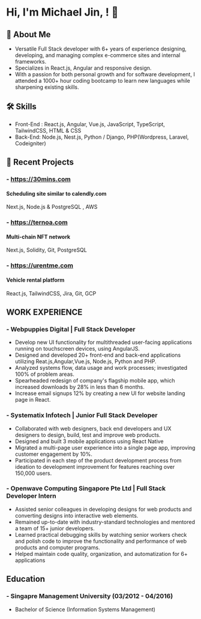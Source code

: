 
# Hi, I'm Michael Jin, ! 👋


## 🚀 About Me
- Versatile Full Stack developer with 6+ years of experience designing, developing, and managing complex e-commerce sites and internal frameworks. 
- Specializes in React.js, Angular and responsive design.
- With a passion for both personal growth and for software development, I attended a 1000+ hour coding bootcamp to learn new languages while sharpening existing skills.


## 🛠 Skills
- Front-End : React.js, Angular, Vue.js, JavaScript, TypeScript, TailwindCSS, HTML & CSS
- Back-End: Node.js, Nest.js, Python / Django, PHP(Wordpress, Laravel, Codeigniter)



## 🔗 Recent Projects

### - https://30mins.com
#### Scheduling site similar to calendly.com
Next.js, Node.js & PostgreSQL , AWS

### - https://ternoa.com
#### Multi-chain NFT network
Next.js, Solidity, Git, PostgreSQL

### - https://urentme.com
#### Vehicle rental platform
React.js, TailwindCSS, Jira, Git, GCP
## WORK EXPERIENCE

### - Webpuppies Digital | Full Stack Developer
- Develop new UI functionality for multithreaded user-facing applications running on touchscreen devices, using AngularJS.
- Designed and developed 20+ front-end and back-end applications utilizing Reat.js,Angular,Vue.js, Node.js, Python and PHP.
- Analyzed systems flow, data usage and work processes; investigated 100% of problem areas.
- Spearheaded redesign of company's flagship mobile app, which increased downloads by 28% in less than 6 months.
- Increase email signups 12% by creating a new UI for website landing page in React.

### - Systematix Infotech | Junior Full Stack Developer
- Collaborated with web designers, back end developers and UX designers to design, build, test and improve web products.
- Designed and built 3 mobile applications using React Native
- Migrated a multi-page user experience into a single page app, improving customer engagement by 10%.
- Participated in each step of the product development process from ideation to development improvement for features reaching over 150,000 users.

### - Openwave Computing Singapore Pte Ltd | Full Stack Developer Intern
- Assisted senior colleagues in developing designs for web products and converting designs into interactive web elements.
- Remained up-to-date with industry-standard technologies and mentored a team of 15+ junior developers.
- Learned practical debugging skills by watching senior workers check and polish code to improve the functionality and performance of web products and computer programs.
- Helped maintain code quality, organization, and automatization for 6+ applications
## Education
### - Singapre Management University (03/2012 - 04/2016)
- Bachelor of Science (Information Systems Management)
